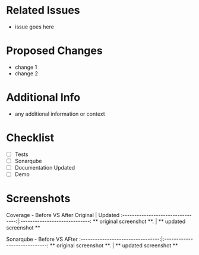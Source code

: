 # Related Issues
- issue goes here

# Proposed Changes
- change 1 
- change 2

# Additional Info
- any additional information or context

# Checklist
- [ ] Tests
- [ ] Sonarqube 
- [ ] Documentation Updated
- [ ] Demo

# Screenshots

Coverage - Before VS After
Original                |  Updated
:---------------------------------:|:-----------------------------:
** original screenshot **.  |  ** updated screenshot **

Sonarqube - Before VS AFter
:---------------------------------:|:-----------------------------:
** original screenshot **.  |  ** updated screenshot **
